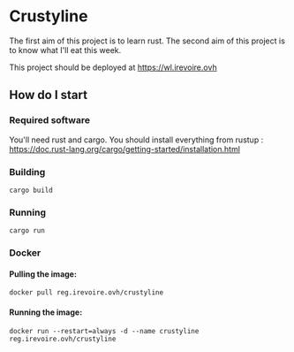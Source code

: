 # Crustyline

The first aim of this project is to learn rust.
The second aim of this project is to know what I'll eat this week.

This project should be deployed at https://wl.irevoire.ovh


## How do I start

### Required software

You'll need rust and cargo. You should install everything from rustup : https://doc.rust-lang.org/cargo/getting-started/installation.html

### Building

```
cargo build
```

### Running

```
cargo run
```

### Docker

#### Pulling the image:
```
docker pull reg.irevoire.ovh/crustyline
```

#### Running the image:
```
docker run --restart=always -d --name crustyline reg.irevoire.ovh/crustyline
```
